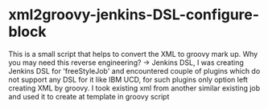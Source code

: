 # xml2groovy-jenkins-DSL-configure-block
This is a small script that helps to convert the XML to groovy mark up. Why you may need this reverse engineering? -> Jenkins DSL, I was creating Jenkins DSL for 'freeStyleJob' and encountered couple of plugins which do not support any DSL for it like IBM UCD, for such plugins only option left creating XML by groovy. I took existing xml from another similar existing job and used it to create at template in groovy script
